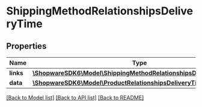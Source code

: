 # ShippingMethodRelationshipsDeliveryTime

## Properties
Name | Type | Description | Notes
------------ | ------------- | ------------- | -------------
**links** | [**\ShopwareSDK6\Model\ShippingMethodRelationshipsDeliveryTimeLinks**](ShippingMethodRelationshipsDeliveryTimeLinks.md) |  | [optional] 
**data** | [**\ShopwareSDK6\Model\ProductRelationshipsDeliveryTimeData**](ProductRelationshipsDeliveryTimeData.md) |  | [optional] 

[[Back to Model list]](../../README.md#documentation-for-models) [[Back to API list]](../../README.md#documentation-for-api-endpoints) [[Back to README]](../../README.md)

